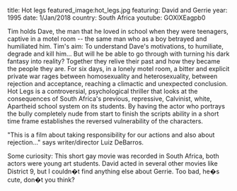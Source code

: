 title: Hot legs
featured_image:hot_legs.jpg
featuring: David and Gerrie
year: 1995
date: 1/Jan/2018
country: South Africa
youtube: GOXlXEagpb0

Tim holds Dave, the man that he loved in school when they were teenagers, captive in a motel room -- the same man who as a boy betrayed and humiliated him. Tim's aim: To understand Dave's motivations, to humiliate, degrade and kill him... But will he be able to go through with turning his dark fantasy into reality?  Together they relive their past and how they became the people they are. For six days, in a lonely motel room, a bitter and explicit private war rages between homosexuality and heterosexuality, between rejection and acceptance, reaching a climactic and unexpected conclusion.  Hot Legs is a controversial, psychological thriller that looks at the consequences of South Africa's previous, repressive, Calvinist, white, Apartheid school system on its students. By having the actor who portrays the bully completely nude from start to finish the scripts ability in a short time frame establishes the reversed vulnerability of the characters.

"This is a film about taking responsibility for our actions and also about rejection..." says writer/director Luiz DeBarros.  

Some curiosity:
This short gay movie was recorded in South Africa, both actors were young art students. David acted in several other movies like District 9, but I couldn�t find anything else about Gerrie. Too bad, he�s cute, don�t you think?